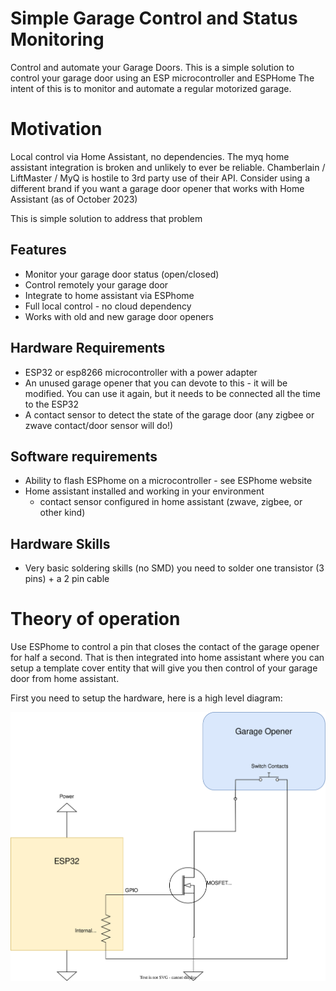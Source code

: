 # Simple Garage Control and Status Monitoring

Control and automate your Garage Doors.
This is a simple solution to control your garage door using an ESP microcontroller and ESPHome  The intent of this is to monitor and automate a regular motorized garage.

# Motivation
Local control via Home Assistant, no dependencies.  The myq home assistant integration is broken and unlikely to ever be reliable. Chamberlain / LiftMaster / MyQ is hostile to 3rd party use of their API. Consider using a different brand if you want a garage door opener that works with Home Assistant (as of October 2023)

This is simple solution to address that problem

## Features
- Monitor your garage door status (open/closed)
- Control remotely your garage door
- Integrate to home assistant via ESPhome
- Full local control - no cloud dependency
- Works with old and new garage door openers

## Hardware Requirements
- ESP32 or esp8266 microcontroller with a power adapter
- An unused garage opener that you can devote to this - it will be modified.  You can use it again, but it needs to be connected all the time to the ESP32
- A contact sensor to detect the state of the garage door (any zigbee or zwave contact/door sensor will do!)

## Software requirements
- Ability to flash ESPhome on a microcontroller - see ESPhome website
- Home assistant installed and working in your environment
  - contact sensor configured in home assistant (zwave, zigbee, or other kind)

## Hardware Skills
- Very basic soldering skills (no SMD) you need to solder one transistor (3 pins) + a 2 pin cable

# Theory of operation

Use ESPhome to control a pin that closes the contact of the garage opener for half a second.  That is then integrated into home assistant where you can setup a template cover entity that will give you then control of your garage door from home assistant. 

First you need to setup the hardware, here is a high level diagram:

![alt text](https://github.com/fgonza2/simplegaragecontrol/blob/main/main%20diagram.svg)

